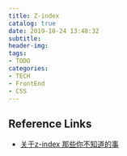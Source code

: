 ```yaml
---
title: Z-index
catalog: true
date: 2019-10-24 13:48:32
subtitle:
header-img:
tags:
- TODO
categories:
- TECH
- FrontEnd
- CSS
---
```






## Reference Links
- [关于z-index 那些你不知道的事](https://webdesign.tutsplus.com/zh-hans/articles/what-you-may-not-know-about-the-z-index-property--webdesign-16892)
<!-- - [官方文档中文版：hooks](https://zh-hans.reactjs.org/docs/hooks-intro.html) -->
